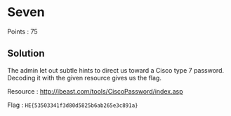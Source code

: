 # Seven

Points : 75

## Solution

The admin let out subtle hints to direct us toward a Cisco type 7 password. Decoding it with the given resource gives us the flag.

Resource : <http://ibeast.com/tools/CiscoPassword/index.asp>

Flag : `HE{53503341f3d80d5825b6ab265e3c891a}`
